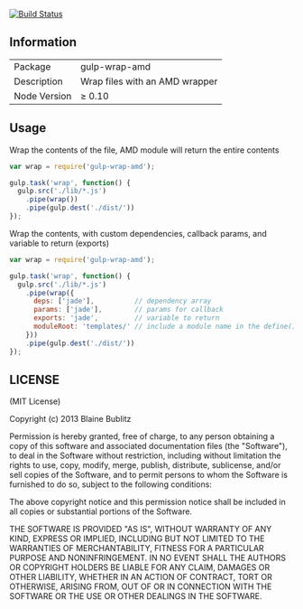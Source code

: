 [![Build Status](https://travis-ci.org/phated/gulp-wrap-amd.png?branch=master)](https://travis-ci.org/phated/gulp-wrap-amd)

## Information

<table>
<tr>
<td>Package</td><td>gulp-wrap-amd</td>
</tr>
<tr>
<td>Description</td>
<td>Wrap files with an AMD wrapper</td>
</tr>
<tr>
<td>Node Version</td>
<td>≥ 0.10</td>
</tr>
</table>

## Usage

Wrap the contents of the file, AMD module will return the entire contents

```javascript
var wrap = require('gulp-wrap-amd');

gulp.task('wrap', function() {
  gulp.src('./lib/*.js')
    .pipe(wrap())
    .pipe(gulp.dest('./dist/'))
});
```

Wrap the contents, with custom dependencies, callback params, and variable to return (exports)

```javascript
var wrap = require('gulp-wrap-amd');

gulp.task('wrap', function() {
  gulp.src('./lib/*.js')
    .pipe(wrap({
      deps: ['jade'],          // dependency array
      params: ['jade'],        // params for callback
      exports: 'jade',         // variable to return
      moduleRoot: 'templates/' // include a module name in the define() call, relative to moduleRoot
    }))
    .pipe(gulp.dest('./dist/'))
});
```

## LICENSE

(MIT License)

Copyright (c) 2013 Blaine Bublitz

Permission is hereby granted, free of charge, to any person obtaining
a copy of this software and associated documentation files (the
"Software"), to deal in the Software without restriction, including
without limitation the rights to use, copy, modify, merge, publish,
distribute, sublicense, and/or sell copies of the Software, and to
permit persons to whom the Software is furnished to do so, subject to
the following conditions:

The above copyright notice and this permission notice shall be
included in all copies or substantial portions of the Software.

THE SOFTWARE IS PROVIDED "AS IS", WITHOUT WARRANTY OF ANY KIND,
EXPRESS OR IMPLIED, INCLUDING BUT NOT LIMITED TO THE WARRANTIES OF
MERCHANTABILITY, FITNESS FOR A PARTICULAR PURPOSE AND
NONINFRINGEMENT. IN NO EVENT SHALL THE AUTHORS OR COPYRIGHT HOLDERS BE
LIABLE FOR ANY CLAIM, DAMAGES OR OTHER LIABILITY, WHETHER IN AN ACTION
OF CONTRACT, TORT OR OTHERWISE, ARISING FROM, OUT OF OR IN CONNECTION
WITH THE SOFTWARE OR THE USE OR OTHER DEALINGS IN THE SOFTWARE.
